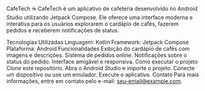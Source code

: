 CafeTech ☕️
CafeTech é um aplicativo de cafeteria desenvolvido no Android Studio utilizando Jetpack Compose. Ele oferece uma interface moderna e interativa para os usuários explorarem o cardápio de cafés, fazerem pedidos e receberem notificações de status.

Tecnologias Utilizadas
Linguagem: Kotlin
Framework: Jetpack Compose
Plataforma: Android
Funcionalidades
Exibição do cardápio de cafés com imagens e descrições.
Sistema de pedidos online.
Notificações sobre o status do pedido.
Interface amigável e responsiva.
Como executar o projeto
Clone este repositório.
Abra o Android Studio e importe o projeto.
Conecte um dispositivo ou use um emulador.
Execute o aplicativo.
Contato
Para mais informações, entre em contato pelo e-mail: seu-email@example.com.

